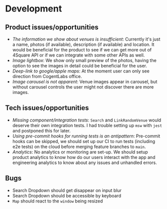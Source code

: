 # Development

## Product issues/opportunities

- _The information we show about venues is insufficient_: Currently it's just a name, photos (if available), description (if available) and location. It would be beneficial for the product to see if we can get more out of 4Square API or if we can integrate with some other APIs as well.
- _Image lightbox_: We show only small preview of the photos, having the option to see the images in detail could be beneficial for the user.
- _Deep-link to google/apple maps_: At the moment user can only see direction from CogentLabs office.
- _Image carousel is not apparent_: Venue images appear in carousel, but without carousel controls the user might not discover there are more images.

## Tech issues/opportunities

- _Missing component/integration tests_: `Search` and `LinkRandomVenue` would deserve their own integration tests. I had trouble setting up `msw` with `jest` and postponed this for later.
- _Using pre-commit hooks for running tests is an antipattern_: Pre-commit hooks can be skipped, we should set up our CI to run tests (including e2e tests) on the cloud before merging feature branches to `main`.
- _Analytics_: No analytics or monitoring are set-up. We should setup product analytics to know how do our users interact with the app and engineering analytics to know about any issues and unhandled errors.

## Bugs

- Search Dropdown should get disappear on input blur
- Search Dropdown should be accessible by keyboard
- `Map` should react to the `window` being resized
